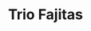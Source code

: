 ---
title: "Trio Fajitas"
price: "$18.00"
category: "Mexican-Cuisine"
img: "src/images/menu/burrito.jpg"
desc: "A combination of chicken, beef, and shrimp with grilled peppers and onions"
---